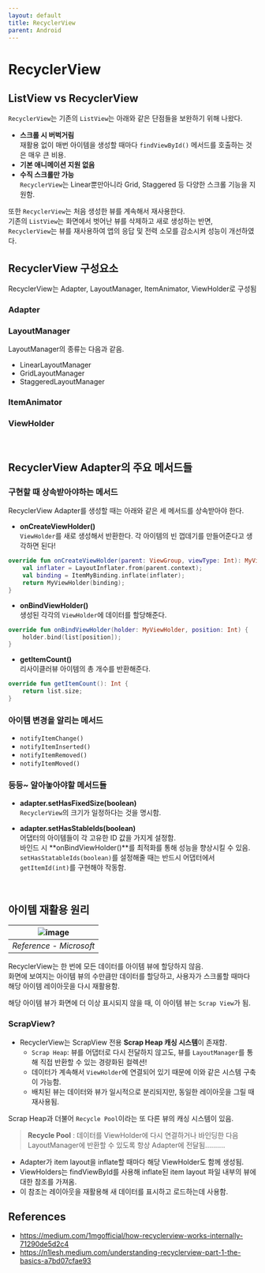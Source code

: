 ```yaml
---
layout: default
title: RecyclerView
parent: Android
---
```


# RecyclerView

## ListView vs RecyclerView

`RecyclerView`는 기존의 `ListView`는 아래와 같은 단점들을 보완하기 위해 나왔다.
- **스크롤 시 버벅거림**
<br/>재활용 없이 매번 아이템을 생성할 때마다 `findViewById()` 메서드를 호출하는 것은 매우 큰 비용.
- **기본 애니메이션 지원 없음**
- **수직 스크롤만 가능**
<br/>`RecyclerView`는 Linear뿐만아니라 Grid, Staggered 등 다양한 스크롤 기능을 지원함.
  
또한 `RecyclerView`는 처음 생성한 뷰를 계속해서 재사용한다.  
기존의 `ListView`는 화면에서 벗어난 뷰를 삭제하고 새로 생성하는 반면, `RecyclerView`는 뷰를 재사용하여 앱의 응답 및 전력 소모를 감소시켜 성능이 개선하였다.


## RecyclerView 구성요소
RecyclerView는 Adapter, LayoutManager, ItemAnimator, ViewHolder로 구성됨
### Adapter


### LayoutManager



LayoutManager의 종류는 다음과 같음.

- LinearLayoutManager
- GridLayoutManager
- StaggeredLayoutManager

### ItemAnimator

### ViewHolder


<br/>

## RecyclerView Adapter의 주요 메서드들

### 구현할 때 상속받아야하는 메서드

RecyclerView Adapter를 생성할 때는 아래와 같은 세 메서드를 상속받아야 한다.

- **onCreateViewHolder()**
<br/>`ViewHolder`를 새로 생성해서 반환한다. 각 아이템의 빈 껍데기를 만들어준다고 생각하면 된다!

```kotlin
override fun onCreateViewHolder(parent: ViewGroup, viewType: Int): MyViewHolder {
    val inflater = LayoutInflater.from(parent.context);
    val binding = ItemMyBinding.inflate(inflater);
    return MyViewHolder(binding);
}
```

- **onBindViewHolder()**
<br/>생성된 각각의 `ViewHolder`에 데이터를 할당해준다.

```kotlin
override fun onBindViewHolder(holder: MyViewHolder, position: Int) {
    holder.bind(list[position]);
}
```

- **getItemCount()**
<br/>리사이클러뷰 아이템의 총 개수를 반환해준다.  

```kotlin
override fun getItemCount(): Int {
    return list.size;
}
```


### 아이템 변경을 알리는 메서드

- `notifyItemChange()`
- `notifyItemInserted()`
- `notifyItemRemoved()`
- `notifyItemMoved()`


### 등등~ 알아놓아야할 메서드들
- **adapter.setHasFixedSize(boolean)**
<br/>`RecyclerView`의 크기가 일정하다는 것을 명시함.  
<!-- 아이템 항목을 새로 추가할 때마다 RecyclerView의 크기가 변경되는데, 그때마다 크기 측정 및 그리기가 반복되기 때문에 --> 

- **adapter.setHasStableIds(boolean)**
<br/>어댑터의 아이템들이 각 고유한 ID 값을 가지게 설정함.  
바인드 시 **onBindViewHolder()**를 최적화를 통해 성능을 향상시킬 수 있음.  
`setHasStatableIds(boolean)`를 설정해줄 때는 반드시 어댑터에서 `getItemId(int)`를 구현해야 작동함.  

<br/>


## 아이템 재활용 원리

| ![image](https://miro.medium.com/max/1400/0*9boKedNTnDTpNEsd.webp) |
|:--:|
| *Reference - Microsoft* |


RecyclerView는 한 번에 모든 데이터를 아이템 뷰에 할당하지 않음.  
화면에 보여지는 아이템 뷰의 수만큼만 데이터를 할당하고, 사용자가 스크롤할 때마다 해당 아이템 레이아웃을 다시 재활용함.

해당 아이템 뷰가 화면에 더 이상 표시되지 않을 때, 이 아이템 뷰는 `Scrap View`가 됨.

### ScrapView?
- RecyclerView는 ScrapView 전용 **Scrap Heap 캐싱 시스템**이 존재함.
  - `Scrap Heap`: 뷰를 어댑터로 다시 전달하지 않고도, 뷰를 `LayoutManager`를 통해 직접 반환할 수 있는 경량화된 컬렉션!
  - 데이터가 계속해서 `ViewHolder`에 연결되어 있기 때문에 이와 같은 시스템 구축이 가능함.
  - 배치된 뷰는 데이터와 뷰가 일시적으로 분리되지만, 동일한 레이아웃을 그릴 때 재사용됨.

Scrap Heap과 더불어 `Recycle Pool`이라는 또 다른 뷰의 캐싱 시스템이 있음.

> **Recycle Pool** : 데이터를 ViewHolder에 다시 연결하거나 바인딩한 다음 LayoutManager에 반환할 수 있도록 항상 Adapter에 전달됨..........



- Adapter가 item layout을 inflate할 때마다 해당 ViewHolder도 함께 생성됨.
- ViewHolders는 findViewById를 사용해 inflate된 item layout 파일 내부의 뷰에 대한 참조를 가져옴.
- 이 참조는 레이아웃을 재활용해 새 데이터를 표시하고 로드하는데 사용함.



## References
- https://medium.com/1mgofficial/how-recyclerview-works-internally-71290de5d2c4
- https://n1lesh.medium.com/understanding-recyclerview-part-1-the-basics-a7bd07cfae93
